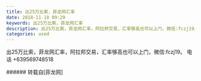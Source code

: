 ```yaml
---
title: 出25万比索，菲龙网汇率
date: 2018-11-18 09:29
keywords: 出25万比索，菲龙网汇率
description: 出25万比索，菲龙网汇率，阿拉邦交易，汇率够高也可以上门，微信:fczj19。 电话 +639569748518
categories: used
---
```

<td class="t_f" id="postmessage_2301332">

出25万比索，菲龙网汇率，阿拉邦交易，汇率够高也可以上门，微信:fczj19。 电话 +639569748518<br/>
</td>
###### 转载自[菲龙网]